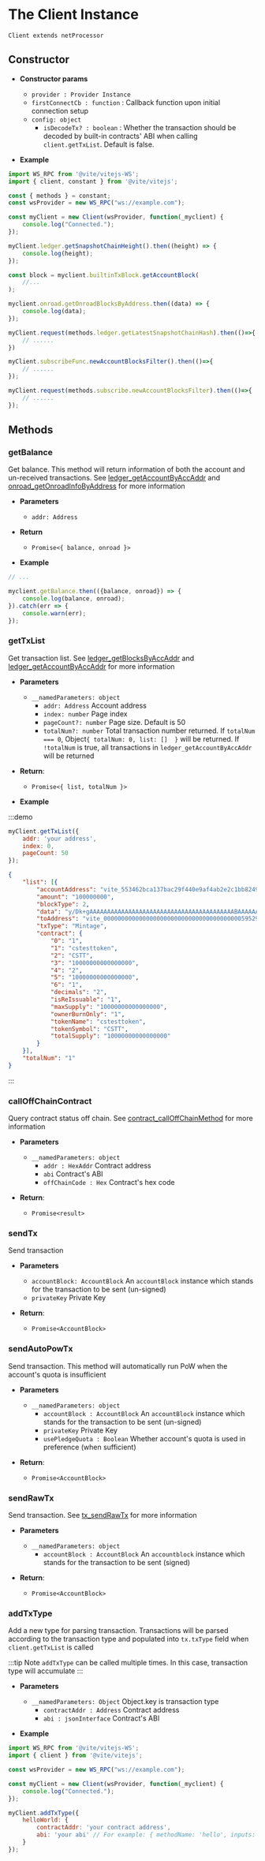 # The Client Instance
`Client extends netProcessor`

## Constructor 

- **Constructor params**
    * `provider : Provider Instance`
    * `firstConnectCb : function` : Callback function upon initial connection setup
    * `config: object`
        - `isDecodeTx? : boolean` : Whether the transaction should be decoded by built-in contracts' ABI when calling `client.getTxList`. Default is false. 

- **Example**
```javascript
import WS_RPC from '@vite/vitejs-WS';
import { client, constant } from '@vite/vitejs';

const { methods } = constant;
const wsProvider = new WS_RPC("ws://example.com");

const myClient = new Client(wsProvider, function(_myclient) {
    console.log("Connected.");
});

myClient.ledger.getSnapshotChainHeight().then((height) => {
    console.log(height);
});

const block = myclient.builtinTxBlock.getAccountBlock(
    //...
);

myclient.onroad.getOnroadBlocksByAddress.then((data) => {
    console.log(data);
});

myClient.request(methods.ledger.getLatestSnapshotChainHash).then(()=>{
    // ......
})

myClient.subscribeFunc.newAccountBlocksFilter().then(()=>{
    // ......
});

myClient.request(methods.subscribe.newAccountBlocksFilter).then(()=>{
    // ......
});
```

## Methods

### getBalance
Get balance. This method will return information of both the account and un-received transactions. See [ledger_getAccountByAccAddr](../../rpc/ledger.md) and [onroad_getOnroadInfoByAddress](../../rpc/ledger.md) for more information

- **Parameters** 
    * `addr: Address`

- **Return**
    * `Promise<{ balance, onroad }>`

- **Example**
```javascript
// ...

myclient.getBalance.then(({balance, onroad}) => {
    console.log(balance, onroad);
}).catch(err => {
    console.warn(err);
});
```

### getTxList
Get transaction list. See [ledger_getBlocksByAccAddr](../../rpc/ledger.md) and [ledger_getAccountByAccAddr](../../rpc/ledger.md) for more information

- **Parameters** 
    * `__namedParameters: object`
        - `addr: Address` Account address
        - `index: number` Page index
        - `pageCount?: number` Page size. Default is 50 
        - `totalNum?: number` Total transaction number returned. If `totalNum === 0`, Object`{ totalNum: 0, list: []  }` will be returned. If `!totalNum` is true, all transactions in `ledger_getAccountByAccAddr` will be returned

- **Return**:
    * `Promise<{ list, totalNum }>`

- **Example**

:::demo
```javascript tab:request
myClient.getTxList({
    addr: 'your address',
    index: 0,
    pageCount: 50
});
```

```json tab:responce
{
    "list": [{
        "accountAddress": "vite_553462bca137bac29f440e9af4ab2e2c1bb82493e41d2bc8b2",
        "amount": "100000000",
        "blockType": 2,
        "data": "y/Dk+gAAAAAAAAAAAAAAAAAAAAAAAAAAAAAAAAAAAAAAAAABAAAAAAAAAAAAAAAAAAAAAAAAAAAAAAAAAAAAAAAAAOAAAAAAAAAAAAAAAAAAAAAAAAAAAAAAAAAAAAAAAAABIAAAAAAAAAAAAAAAAAAAAAAAAAAAAAAAAAAjhvJvwQAAAAAAAAAAAAAAAAAAAAAAAAAAAAAAAAAAAAAAAAAAAAIAAAAAAAAAAAAAAAAAAAAAAAAAAAAAAAAAI4byb8EAAAAAAAAAAAAAAAAAAAAAAAAAAAAAAAAAAAAAAAAAAAABAAAAAAAAAAAAAAAAAAAAAAAAAAAAAAAAAAAAAAAAAAtjc3Rlc3R0b2tlbgAAAAAAAAAAAAAAAAAAAAAAAAAAAAAAAAAAAAAAAAAAAAAAAAAAAAAAAAAAAAAAAAAAAAAEQ1NUVAAAAAAAAAAAAAAAAAAAAAAAAAAAAAAAAAAAAAA=",
        "toAddress": "vite_000000000000000000000000000000000000000595292d996d",
        "txType": "Mintage",
        "contract": {
            "0": "1",
            "1": "cstesttoken",
            "2": "CSTT",
            "3": "10000000000000000",
            "4": "2",
            "5": "10000000000000000",
            "6": "1",
            "decimals": "2",
            "isReIssuable": "1",
            "maxSupply": "10000000000000000",
            "ownerBurnOnly": "1",
            "tokenName": "cstesttoken",
            "tokenSymbol": "CSTT",
            "totalSupply": "10000000000000000"
        }
    }],
    "totalNum": "1"
}
```
:::

### callOffChainContract
Query contract status off chain. See [contract_callOffChainMethod](../../rpc/contract.md) for more information

- **Parameters** 
    * `__namedParameters: object`
        - `addr : HexAddr` Contract address
        - `abi` Contract's ABI
        - `offChainCode : Hex` Contract's hex code

- **Return**:
    * `Promise<result>`

### sendTx
Send transaction

- **Parameters** 
    * `accountBlock: AccountBlock` An `accountBlock` instance which stands for the transaction to be sent (un-signed)
    * `privateKey` Private Key

- **Return**:
    * `Promise<AccountBlock>`

### sendAutoPowTx
Send transaction. This method will automatically run PoW when the account's quota is insufficient

- **Parameters** 
    * `__namedParameters: object`
        - `accountBlock : AccountBlock` An `accountBlock` instance which stands for the transaction to be sent (un-signed)
        - `privateKey` Private Key
        - `usePledgeQuota : Boolean` Whether account's quota is used in preference (when sufficient)

- **Return**:
    * `Promise<AccountBlock>`

### sendRawTx
Send transaction. See [tx_sendRawTx](../../rpc/tx.md) for more information

- **Parameters** 
    * `__namedParameters: object`
        - `accountBlock : AccountBlock` An `accountblock` instance which stands for the transaction to be sent (signed)

- **Return**:
    * `Promise<AccountBlock>`

### addTxType
Add a new type for parsing transaction. Transactions will be parsed according to the transaction type and populated into `tx.txType` field when `client.getTxList` is called

:::tip Note
`addTxType` can be called multiple times. In this case, transaction type will accumulate
:::

- **Parameters** 
    * `__namedParameters: Object` Object.key is transaction type
        - `contractAddr : Address` Contract address
        - `abi : jsonInterface` Contract's ABI

- **Example**
```js ::Demo
import WS_RPC from '@vite/vitejs-WS';
import { client } from '@vite/vitejs';

const wsProvider = new WS_RPC("ws://example.com");

const myClient = new Client(wsProvider, function(_myclient) {
    console.log("Connected.");
});

myClient.addTxType({ 
    helloWorld: { 
        contractAddr: 'your contract address', 
        abi: 'your abi' // For example: { methodName: 'hello', inputs: [], type: 'function' }
    }
});
```
